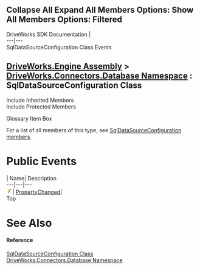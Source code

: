        

 Collapse All Expand All  Members Options: Show All  Members Options: Filtered   
---  
DriveWorks SDK Documentation  |   
---|---  
SqlDataSourceConfiguration Class Events   
  
[DriveWorks.Engine Assembly](topic2156.md) > [DriveWorks.Connectors.Database Namespace](topic6754.md) : SqlDataSourceConfiguration Class  
---  
  
Include Inherited Members    
Include Protected Members    


Glossary Item Box

For a list of all members of this type, see [SqlDataSourceConfiguration members](topic6808.md).

# Public Events

| Name| Description  
---|---|---  
![Public Event](dotnetimages/publicEvent.gif)| [PropertyChanged](topic6820.md)|   
Top

# See Also

#### Reference

[SqlDataSourceConfiguration Class](topic6807.md)   
[DriveWorks.Connectors.Database Namespace](topic6754.md)


